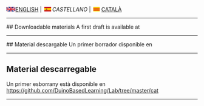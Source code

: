 <img src="en.png" alt="English">[ENGLISH](download.md) | <img src="es.png" alt="Castellano">*CASTELLANO* | <img src="ca.png" alt="Català">[CATALÀ](Descarregar.md)

<hr/>
## Downloadable materials 
A first draft is available at <https://github.com/DuinoBasedLearning/Lab/tree/master/en>

<hr/>
## Material descargable 
Un primer borrador disponible en <https://github.com/DuinoBasedLearning/Lab/tree/master/es>
<hr/>

## Material descarregable 
Un primer esborrany està disponible en <https://github.com/DuinoBasedLearning/Lab/tree/master/cat> 

<hr/>
